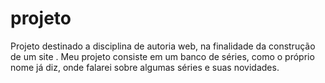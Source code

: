 # projeto
Projeto destinado a disciplina de autoria web,  na finalidade da construção de um site .
Meu projeto consiste em um banco de séries, como o próprio nome já diz, onde falarei sobre algumas séries e suas novidades.
